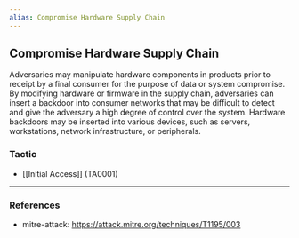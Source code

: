 ```yaml
---
alias: Compromise Hardware Supply Chain
---
```


## Compromise Hardware Supply Chain

Adversaries may manipulate hardware components in products prior to receipt by a final consumer for the purpose of data or system compromise. By modifying hardware or firmware in the supply chain, adversaries can insert a backdoor into consumer networks that may be difficult to detect and give the adversary a high degree of control over the system. Hardware backdoors may be inserted into various devices, such as servers, workstations, network infrastructure, or peripherals.


### Tactic

- [[Initial Access]] (TA0001)


---
### References

- mitre-attack: https://attack.mitre.org/techniques/T1195/003
